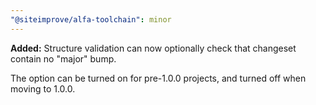 ```yaml
---
"@siteimprove/alfa-toolchain": minor
---
```


**Added:** Structure validation can now optionally check that changeset contain no "major" bump.

The option can be turned on for pre-1.0.0 projects, and turned off when moving to 1.0.0.
